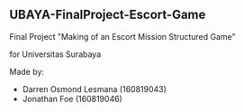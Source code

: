 ## UBAYA-FinalProject-Escort-Game
Final Project "Making of an Escort Mission Structured Game"

for Universitas Surabaya 
 
Made by: 
 
* Darren Osmond Lesmana (160819043) 
* Jonathan Foe (160819046)
